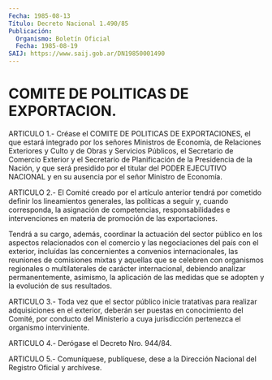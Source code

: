```yaml
---
Fecha: 1985-08-13
Título: Decreto Nacional 1.490/85
Publicación:
  Organismo: Boletín Oficial
  Fecha: 1985-08-19
SAIJ: https://www.saij.gob.ar/DN19850001490
---
```

# COMITE DE POLITICAS DE EXPORTACION.

<a id="1"></a>
ARTICULO  1.-  Créase  el  COMITE DE POLITICAS DE EXPORTACIONES, el que estará integrado por los  señores  Ministros  de  Economía,  de Relaciones  Exteriores  y Culto y de Obras y Servicios Públicos, el Secretario de Comercio Exterior  y  el  Secretario de Planificación de  la  Presidencia  de  la  Nación, y que será  presidido  por  el titular del PODER EJECUTIVO NACIONAL  y en su ausencia por el señor Ministro de Economía.

<a id="2"></a>
ARTICULO  2.-  El Comité creado por el artículo anterior tendrá por cometido  definir  los  lineamientos  generales,  las  políticas  a seguir  y,  cuando  corresponda,  la  asignación  de  competencias, responsabilidades  e  intervenciones en materia de promoción de las exportaciones.

Tendrá  a  su cargo, además,  coordinar  la  actuación  del  sector público  en  los  aspectos  relacionados  con  el  comercio  y  las negociaciones del país con el exterior, incluídas las concernientes    a  convenios  internacionales,  las  reuniones  de comisiones  mixtas  y  aquellas  que  se  celebren  con  organismos regionales o  multilaterales  de  carácter  internacional, debiendo analizar permanentemente, asimismo, la aplicación  de  las  medidas que se adopten y la evolución de sus resultados.

<a id="3"></a>
ARTICULO  3.- Toda vez que el sector público inicie tratativas para realizar adquisiciones  en  el  exterior,  deberán  ser  puestas en conocimiento  del  Comité,  por  conducto  del  Ministerio  a  cuya jurisdicción pertenezca el organismo interviniente.

<a id="4"></a>
ARTICULO 4.- Derógase el Decreto Nro. 944/84.

<a id="5"></a>
ARTICULO  5.- Comuníquese, publíquese, dese a la Dirección Nacional del Registro Oficial y archívese.